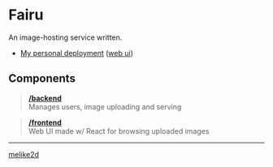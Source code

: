 # Fairu

An image-hosting service written.

- [My personal deployment](https://img.2d.gay) ([web ui](https://img.2d.gay/web))

## Components

> [**/backend**](/backend)  
> Manages users, image uploading and serving
 
> [**/frontend**](/frontend)  
> Web UI made w/ React for browsing uploaded images 

---

[melike2d](https://2d.gay)
